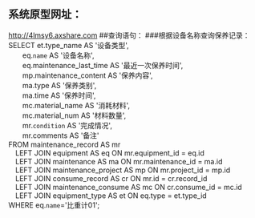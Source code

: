 ## 系统原型网址：
http://4lmsy6.axshare.com
##查询语句：
###根据设备名称查询保养记录：
SELECT 	et.type_name AS '设备类型',   
&emsp;&emsp;eq.`name` AS '设备名称',  
&emsp;&emsp;eq.maintenance_last_time AS '最近一次保养时间',   
&emsp;&emsp;mp.maintenance_content AS '保养内容',  
&emsp;&emsp;ma.type AS '保养类别',   
&emsp;&emsp;ma.time AS '保养时间',   
&emsp;&emsp;mc.material_name AS '消耗材料',  
&emsp;&emsp;mc.material_num AS '材料数量',  
&emsp;&emsp;mr.`condition` AS '完成情况',   
&emsp;&emsp;mr.comments AS '备注'     
FROM maintenance_record AS mr   
&emsp;LEFT JOIN equipment AS eq ON mr.equipment_id = eq.id   
&emsp;LEFT JOIN maintenance AS ma ON mr.maintenance_id = ma.id   
&emsp;LEFT JOIN maintenance_project AS mp ON mr.project_id = mp.id   
&emsp;LEFT JOIN consume_record AS cr ON mr.id = cr.record_id   
&emsp;LEFT JOIN maintenance_consume AS mc ON cr.consume_id = mc.id   
&emsp;LEFT JOIN equipment_type AS et ON eq.type = et.type_id   
WHERE eq.`name`='比重计01';  
